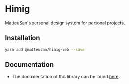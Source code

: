 # Himig
MatteuSan's personal design system for personal projects.

## Installation
```sh
yarn add @matteusan/himig-web --save
```

## Documentation
- The documentation of this library can be found [here](https://docs.matteusan.me/docs/himig).